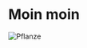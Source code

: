# Moin moin

![Pflanze](https://user-images.githubusercontent.com/125801955/236850362-d1336789-fe62-4eea-8abc-2af267625983.png)

